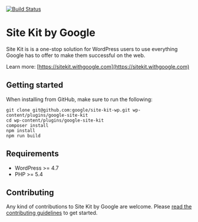 [![Build Status](https://travis-ci.com/google/site-kit-wp.svg?token=smY3Y9yhMfh6hWnXQ2te&branch=master)](https://travis-ci.com/google/site-kit-wp/)
# Site Kit by Google

Site Kit is is a one-stop solution for WordPress users to use everything Google has to offer to make them successful on the web.

Learn more: [https://sitekit.withgoogle.com](https://sitekit.withgoogle.com)

## Getting started

When installing from GitHub, make sure to run the following:

```
git clone git@github.com:google/site-kit-wp.git wp-content/plugins/google-site-kit
cd wp-content/plugins/google-site-kit
composer install
npm install
npm run build
```

## Requirements

* WordPress >= 4.7
* PHP >= 5.4

## Contributing

Any kind of contributions to Site Kit by Google are welcome. Please [read the contributing guidelines](https://github.com/google/site-kit-wp/blob/master/CONTRIBUTING.md) to get started.
